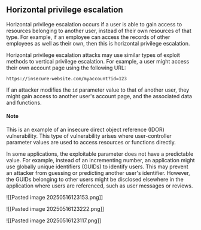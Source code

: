 
## Horizontal privilege escalation

Horizontal privilege escalation occurs if a user is able to gain access to resources belonging to another user, instead of their own resources of that type. For example, if an employee can access the records of other employees as well as their own, then this is horizontal privilege escalation.

Horizontal privilege escalation attacks may use similar types of exploit methods to vertical privilege escalation. For example, a user might access their own account page using the following URL:

`https://insecure-website.com/myaccount?id=123`

If an attacker modifies the `id` parameter value to that of another user, they might gain access to another user's account page, and the associated data and functions.

#### Note

This is an example of an insecure direct object reference (IDOR) vulnerability. This type of vulnerability arises where user-controller parameter values are used to access resources or functions directly.

In some applications, the exploitable parameter does not have a predictable value. For example, instead of an incrementing number, an application might use globally unique identifiers (GUIDs) to identify users. This may prevent an attacker from guessing or predicting another user's identifier. However, the GUIDs belonging to other users might be disclosed elsewhere in the application where users are referenced, such as user messages or reviews.

![[Pasted image 20250516123153.png]]

![[Pasted image 20250516123222.png]]


![[Pasted image 20250516123117.png]]